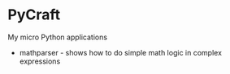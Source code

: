 # PyCraft

My micro Python applications

* mathparser - shows how to do simple math logic in complex expressions